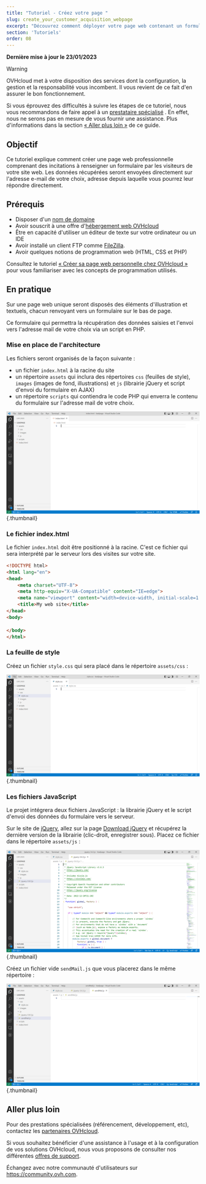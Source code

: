 ```yaml
---
title: "Tutoriel - Créez votre page "
slug: create_your_customer_acquisition_webpage
excerpt: "Découvrez comment déployer votre page web contenant un formulaire de contact qui vous permettra de faire de l'acquisition de nouveaux prospects"
section: 'Tutoriels'
order: 08
---
```


**Dernière mise à jour le 23/01/2023**

> [!warning]
>
> OVHcloud met à votre disposition des services dont la configuration, la gestion et la responsabilité vous incombent. Il vous revient de ce fait d'en assurer le bon fonctionnement.
> 
> Si vous éprouvez des difficultés à suivre les étapes de ce tutoriel, nous vous recommandons de faire appel à un [prestataire spécialisé](https://partner.ovhcloud.com/fr/) . En effet, nous ne serons pas en mesure de vous fournir une assistance. Plus d'informations dans la section [« Aller plus loin »](#go-further) de ce guide.
>

## Objectif

Ce tutoriel explique comment créer une page web professionnelle comprenant des incitations à renseigner un formulaire par les visiteurs de votre site web. Les données récupérées seront envoyées directement sur l'adresse e-mail de votre choix, adresse depuis laquelle vous pourrez leur répondre directement.

## Prérequis

- Disposer d'un [nom de domaine](https://www.ovhcloud.com/fr/domains/)
- Avoir souscrit à une offre d'[hébergement web OVHcloud](https://www.ovh.com/fr/hebergement-web/)
- Être en capacité d'utiliser un éditeur de texte sur votre ordinateur ou un IDE
- Avoir installé un client FTP comme [FileZilla](https://filezilla-project.org/download.php).
- Avoir quelques notions de programmation web (HTML, CSS et PHP)

Consultez le tutoriel [« Créer sa page web personnelle chez OVHcloud »](https://docs.ovh.com/fr/hosting/create-your-own-web-page/) pour vous familiariser avec les concepts de programmation utilisés.

## En pratique

Sur une page web unique seront disposés des éléments d'illustration et textuels, chacun renvoyant vers un formulaire sur le bas de page.

Ce formulaire qui permettra la récupération des données saisies et l'envoi vers l'adresse mail de votre choix via un script en PHP.

### Mise en place de l'architecture

Les fichiers seront organisés de la façon suivante :

- un fichier `index.html` à la racine du site
- un répertoire `assets` qui inclura des répertoires `css` (feuilles de style), `images` (images de fond, illustrations) et `js` (librairie jQuery et script d'envoi du formulaire en AJAX)
- un répertoire `scripts` qui contiendra le code PHP qui enverra le contenu du formulaire sur l'adresse mail de votre choix.

![Files organization](images/create_your_customer_acquisition_webpage_1.png){.thumbnail}

### Le fichier index.html

Le fichier `index.html` doit être positionné à la racine. C'est ce fichier qui sera interprété par le serveur lors des visites sur votre site.

```html
<!DOCTYPE html>
<html lang="en">
<head>
    <meta charset="UTF-8">
    <meta http-equiv="X-UA-Compatible" content="IE=edge">
    <meta name="viewport" content="width=device-width, initial-scale=1.0">
    <title>My web site</title>
</head>
<body>
    
</body>
</html>
```

### La feuille de style

Créez un fichier `style.css` qui sera placé dans le répertoire `assets/css` :

![CSS file](images/create_your_customer_acquisition_webpage_2.png){.thumbnail}

### Les fichiers JavaScript

Le projet intégrera deux fichiers JavaScript : la librairie jQuery et le script d'envoi des données du formulaire vers le serveur.

Sur le site de [jQuery](https://jquery.com/), allez sur la page [Download jQuery](https://jquery.com/download/) et récupérez la dernière version de la librairie (clic-droit, enregistrer sous). Placez ce fichier dans le répertoire `assets/js` :

![jQuery file](images/create_your_customer_acquisition_webpage_3.png){.thumbnail}

Créez un fichier vide `sendMail.js` que vous placerez dans le même répertoire :

![JavaScript file](images/create_your_customer_acquisition_webpage_4.png){.thumbnail}

## Aller plus loin <a name="go-further"></a>

Pour des prestations spécialisées (référencement, développement, etc), contactez les [partenaires OVHcloud](https://partner.ovhcloud.com/fr/).

Si vous souhaitez bénéficier d'une assistance à l'usage et à la configuration de vos solutions OVHcloud, nous vous proposons de consulter nos différentes [offres de support](https://www.ovhcloud.com/fr/support-levels/).

Échangez avec notre communauté d'utilisateurs sur <https://community.ovh.com>.